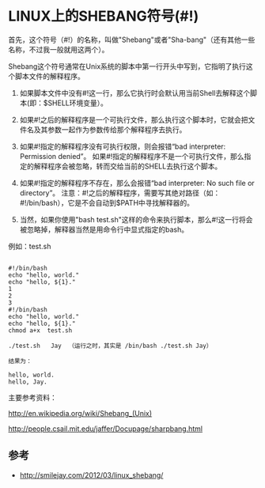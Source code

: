 # LINUX上的SHEBANG符号(#!)

首先，这个符号（#!）的名称，叫做"Shebang"或者"Sha-bang"（还有其他一些名称，不过我一般就用这两个）。

 

Shebang这个符号通常在Unix系统的脚本中第一行开头中写到，它指明了执行这个脚本文件的解释程序。

1. 如果脚本文件中没有#!这一行，那么它执行时会默认用当前Shell去解释这个脚本(即：$SHELL环境变量）。

2. 如果#!之后的解释程序是一个可执行文件，那么执行这个脚本时，它就会把文件名及其参数一起作为参数传给那个解释程序去执行。

3. 如果#!指定的解释程序没有可执行权限，则会报错“bad interpreter: Permission denied”。
    如果#!指定的解释程序不是一个可执行文件，那么指定的解释程序会被忽略，转而交给当前的SHELL去执行这个脚本。

4. 如果#!指定的解释程序不存在，那么会报错“bad interpreter: No such file or directory”。
    注意：#!之后的解释程序，需要写其绝对路径（如：#!/bin/bash），它是不会自动到$PATH中寻找解释器的。

5. 当然，如果你使用"bash test.sh"这样的命令来执行脚本，那么#!这一行将会被忽略掉，解释器当然是用命令行中显式指定的bash。

例如：test.sh

```Shell

#!/bin/bash
echo "hello, world."
echo "hello, ${1}."
1
2
3
#!/bin/bash
echo "hello, world."
echo "hello, ${1}."
chmod a+x  test.sh

./test.sh   Jay  （运行之时，其实是 /bin/bash ./test.sh Jay）

结果为：

hello, world.
hello, Jay.
```
 

主要参考资料：

http://en.wikipedia.org/wiki/Shebang_(Unix)

http://people.csail.mit.edu/jaffer/Docupage/sharpbang.html


## 参考
- http://smilejay.com/2012/03/linux_shebang/
